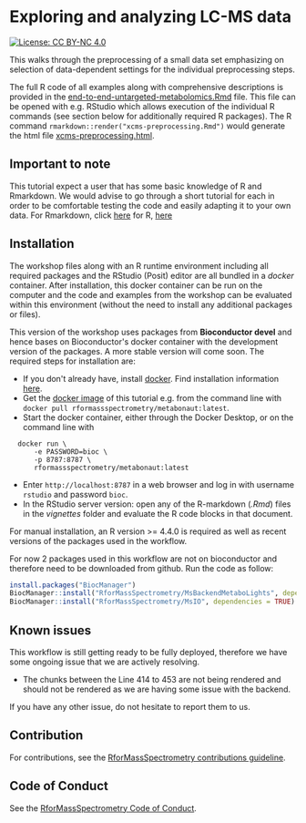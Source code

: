 # Exploring and analyzing LC-MS data

[![License: CC BY-NC 4.0](https://img.shields.io/badge/License-CC%20BY--NC%204.0-lightgrey.svg)](https://creativecommons.org/licenses/by-nc/4.0/)

This walks through the
preprocessing of a small data set emphasizing on selection of data-dependent
settings for the individual preprocessing steps.

The full R code of all examples along with comprehensive descriptions is
provided in the [end-to-end-untargeted-metabolomics.Rmd](./vignettes/end-to-end-untargeted-metabolomics.Rmd)
file. This file can be opened with e.g. RStudio which allows execution of the
individual R commands (see section below for additionally required R
packages). The R command `rmarkdown::render("xcms-preprocessing.Rmd")` would
generate the html file
[xcms-preprocessing.html](https://github.com/rformassspectrometry/metabonaut/end-to-end-untargeted-metabolomics.html).

## Important to note 

This tutorial expect a user that has some basic knowledge of R and Rmarkdown. 
We would advise to go through a short tutorial for each in order to be 
comfortable testing the code and easily adapting it to your own data. For Rmarkdown, 
click [here](https://bookdown.org/yihui/rmarkdown/) for R, [here](https://learn-r.org/)

## Installation

The workshop files along with an R runtime environment including all required
packages and the RStudio (Posit) editor are all bundled in a *docker*
container. After installation, this docker container can be run on the computer
and the code and examples from the workshop can be evaluated within this
environment (without the need to install any additional packages or files).

This version of the workshop uses packages from **Bioconductor devel**
 and hence bases on Bioconductor's docker container with the development version of the 
 packages. A more stable version will come soon.
 The required steps for installation are:

- If you don't already have, install [docker](https://www.docker.com/). Find
  installation information [here](https://docs.docker.com/desktop/).
- Get the [docker image](https://hub.docker.com/r/rformassspectrometry/metabonaut) of
  this tutorial e.g. from the command line with `docker pull
  rformassspectrometry/metabonaut:latest`.
- Start the docker container, either through the Docker Desktop, or on the
  command line with
```
  docker run \
      -e PASSWORD=bioc \
      -p 8787:8787 \
      rformassspectrometry/metabonaut:latest
```

- Enter `http://localhost:8787` in a web browser and log in with username
  `rstudio` and password `bioc`.
- In the RStudio server version: open any of the R-markdown (*.Rmd*) files in
  the *vignettes* folder and evaluate the R code blocks in that document.

For manual installation, an R version >= 4.4.0 is required as well as recent
versions of the packages used in the workflow.

For now 2 packages used in this workflow are not on bioconductor and therefore need to be
downloaded from github.
Run the code as follow: 

```r
install.packages("BiocManager")
BiocManager::install("RforMassSpectrometry/MsBackendMetaboLights", dependencies = TRUE)
BiocManager::install("RforMassSpectrometry/MsIO", dependencies = TRUE)
```

## Known issues 

This workflow is still getting ready to be fully deployed, therefore we have some ongoing issue that we
are actively resolving.

- The chunks between the Line 414 to 453 are not being rendered and should not be rendered as we
are having some issue with the backend. 

If you have any other issue, do not hesitate to report them to us. 

## Contribution

For contributions, see the [RforMassSpectrometry contributions
guideline](https://rformassspectrometry.github.io/RforMassSpectrometry/articles/RforMassSpectrometry.html#contributions).


## Code of Conduct

See the [RforMassSpectrometry Code of
Conduct](https://rformassspectrometry.github.io/RforMassSpectrometry/articles/RforMassSpectrometry.html#code-of-conduct).
